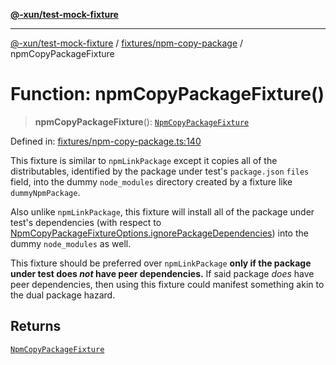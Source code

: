 [**@-xun/test-mock-fixture**](../../../README.md)

***

[@-xun/test-mock-fixture](../../../README.md) / [fixtures/npm-copy-package](../README.md) / npmCopyPackageFixture

# Function: npmCopyPackageFixture()

> **npmCopyPackageFixture**(): [`NpmCopyPackageFixture`](../type-aliases/NpmCopyPackageFixture.md)

Defined in: [fixtures/npm-copy-package.ts:140](https://github.com/Xunnamius/test-utils/blob/31a76f0cd6821f5674299c745920b2ed3527f07b/packages/test-mock-fixture/src/fixtures/npm-copy-package.ts#L140)

This fixture is similar to `npmLinkPackage` except it copies all of the
distributables, identified by the package under test's `package.json` `files`
field, into the dummy `node_modules` directory created by a fixture like
`dummyNpmPackage`.

Also unlike `npmLinkPackage`, this fixture will install all of the package
under test's dependencies (with respect to
[NpmCopyPackageFixtureOptions.ignorePackageDependencies](../type-aliases/NpmCopyPackageFixtureOptions.md)) into the
dummy `node_modules` as well.

This fixture should be preferred over `npmLinkPackage` **only if the package
under test does _not_ have peer dependencies.** If said package _does_ have
peer dependencies, then using this fixture could manifest something akin to
the dual package hazard.

## Returns

[`NpmCopyPackageFixture`](../type-aliases/NpmCopyPackageFixture.md)
